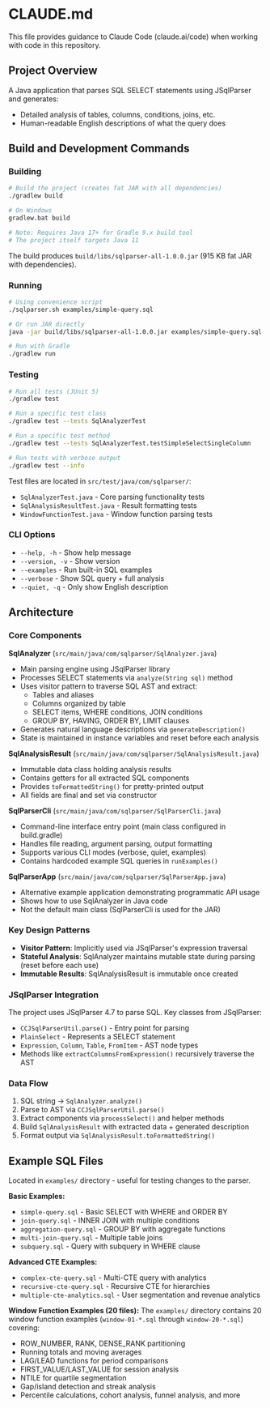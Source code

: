 # CLAUDE.md

This file provides guidance to Claude Code (claude.ai/code) when working with code in this repository.

## Project Overview

A Java application that parses SQL SELECT statements using JSqlParser and generates:
- Detailed analysis of tables, columns, conditions, joins, etc.
- Human-readable English descriptions of what the query does

## Build and Development Commands

### Building
```bash
# Build the project (creates fat JAR with all dependencies)
./gradlew build

# On Windows
gradlew.bat build

# Note: Requires Java 17+ for Gradle 9.x build tool
# The project itself targets Java 11
```

The build produces `build/libs/sqlparser-all-1.0.0.jar` (915 KB fat JAR with dependencies).

### Running

```bash
# Using convenience script
./sqlparser.sh examples/simple-query.sql

# Or run JAR directly
java -jar build/libs/sqlparser-all-1.0.0.jar examples/simple-query.sql

# Run with Gradle
./gradlew run
```

### Testing

```bash
# Run all tests (JUnit 5)
./gradlew test

# Run a specific test class
./gradlew test --tests SqlAnalyzerTest

# Run a specific test method
./gradlew test --tests SqlAnalyzerTest.testSimpleSelectSingleColumn

# Run tests with verbose output
./gradlew test --info
```

Test files are located in `src/test/java/com/sqlparser/`:
- `SqlAnalyzerTest.java` - Core parsing functionality tests
- `SqlAnalysisResultTest.java` - Result formatting tests
- `WindowFunctionTest.java` - Window function parsing tests

### CLI Options

- `--help, -h` - Show help message
- `--version, -v` - Show version
- `--examples` - Run built-in SQL examples
- `--verbose` - Show SQL query + full analysis
- `--quiet, -q` - Only show English description

## Architecture

### Core Components

**SqlAnalyzer** (`src/main/java/com/sqlparser/SqlAnalyzer.java`)
- Main parsing engine using JSqlParser library
- Processes SELECT statements via `analyze(String sql)` method
- Uses visitor pattern to traverse SQL AST and extract:
  - Tables and aliases
  - Columns organized by table
  - SELECT items, WHERE conditions, JOIN conditions
  - GROUP BY, HAVING, ORDER BY, LIMIT clauses
- Generates natural language descriptions via `generateDescription()`
- State is maintained in instance variables and reset before each analysis

**SqlAnalysisResult** (`src/main/java/com/sqlparser/SqlAnalysisResult.java`)
- Immutable data class holding analysis results
- Contains getters for all extracted SQL components
- Provides `toFormattedString()` for pretty-printed output
- All fields are final and set via constructor

**SqlParserCli** (`src/main/java/com/sqlparser/SqlParserCli.java`)
- Command-line interface entry point (main class configured in build.gradle)
- Handles file reading, argument parsing, output formatting
- Supports various CLI modes (verbose, quiet, examples)
- Contains hardcoded example SQL queries in `runExamples()`

**SqlParserApp** (`src/main/java/com/sqlparser/SqlParserApp.java`)
- Alternative example application demonstrating programmatic API usage
- Shows how to use SqlAnalyzer in Java code
- Not the default main class (SqlParserCli is used for the JAR)

### Key Design Patterns

- **Visitor Pattern**: Implicitly used via JSqlParser's expression traversal
- **Stateful Analysis**: SqlAnalyzer maintains mutable state during parsing (reset before each use)
- **Immutable Results**: SqlAnalysisResult is immutable once created

### JSqlParser Integration

The project uses JSqlParser 4.7 to parse SQL. Key classes from JSqlParser:
- `CCJSqlParserUtil.parse()` - Entry point for parsing
- `PlainSelect` - Represents a SELECT statement
- `Expression`, `Column`, `Table`, `FromItem` - AST node types
- Methods like `extractColumnsFromExpression()` recursively traverse the AST

### Data Flow

1. SQL string → `SqlAnalyzer.analyze()`
2. Parse to AST via `CCJSqlParserUtil.parse()`
3. Extract components via `processSelect()` and helper methods
4. Build `SqlAnalysisResult` with extracted data + generated description
5. Format output via `SqlAnalysisResult.toFormattedString()`

## Example SQL Files

Located in `examples/` directory - useful for testing changes to the parser.

**Basic Examples:**
- `simple-query.sql` - Basic SELECT with WHERE and ORDER BY
- `join-query.sql` - INNER JOIN with multiple conditions
- `aggregation-query.sql` - GROUP BY with aggregate functions
- `multi-join-query.sql` - Multiple table joins
- `subquery.sql` - Query with subquery in WHERE clause

**Advanced CTE Examples:**
- `complex-cte-query.sql` - Multi-CTE query with analytics
- `recursive-cte-query.sql` - Recursive CTE for hierarchies
- `multiple-cte-analytics.sql` - User segmentation and revenue analytics

**Window Function Examples (20 files):**
The `examples/` directory contains 20 window function examples (`window-01-*.sql` through `window-20-*.sql`) covering:
- ROW_NUMBER, RANK, DENSE_RANK partitioning
- Running totals and moving averages
- LAG/LEAD functions for period comparisons
- FIRST_VALUE/LAST_VALUE for session analysis
- NTILE for quartile segmentation
- Gap/island detection and streak analysis
- Percentile calculations, cohort analysis, funnel analysis, and more
